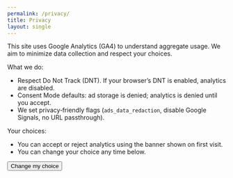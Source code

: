 ```yaml
---
permalink: /privacy/
title: Privacy
layout: single
---
```


This site uses Google Analytics (GA4) to understand aggregate usage. We aim to minimize data collection and respect your choices.

What we do:

- Respect Do Not Track (DNT). If your browser’s DNT is enabled, analytics are disabled.
- Consent Mode defaults: ad storage is denied; analytics is denied until you accept.
- We set privacy‑friendly flags (`ads_data_redaction`, disable Google Signals, no URL passthrough).

Your choices:

- You can accept or reject analytics using the banner shown on first visit.
- You can change your choice any time below.

<button id="reset-consent" class="btn btn--primary" type="button">Change my choice</button>

<script>
  (function(){
    var $btn = document.getElementById('reset-consent');
    if(!$btn) return;
    $btn.addEventListener('click', function(){
      if(window.privacyConsent && typeof window.privacyConsent.reset === 'function') {
        window.privacyConsent.reset();
        alert('Preference cleared. A banner will appear so you can choose again.');
      } else {
        try {
          localStorage.removeItem('consent.analytics');
          alert('Preference cleared. Reload the page.');
        } catch(e) {}
      }
    });
  })();
</script>
